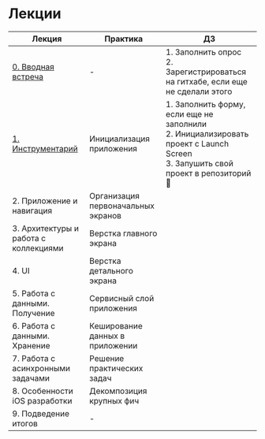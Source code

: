 # Лекции

| Лекция | Практика | ДЗ |
|--|--|--|
| [0. Вводная встреча](lecture0) | - | 1. Заполнить опрос<br>2. Зарегистрироваться на гитхабе, если еще не сделали этого
| [1. Инструментарий](lecture1) | Инициализация приложения | 1. Заполнить форму, если еще не заполнили<br>2. Инициализировать проект с Launch Screen<br>3. Запушить свой проект в репозиторий 🙂
| 2. Приложение и навигация | Организация первоначальных экранов | |
| 3. Архитектуры и работа с коллекциями | Верстка главного экрана | |
| 4. UI | Верстка детального экрана | |
| 5. Работа с данными. Получение | Сервисный слой приложения | |
| 6. Работа с данными. Хранение | Кеширование данных в приложении | |
| 7. Работа с асинхронными задачами | Решение практических задач | |
| 8. Особенности iOS разработки | Декомпозиция крупных фич | |
| 9. Подведение итогов | - | |
